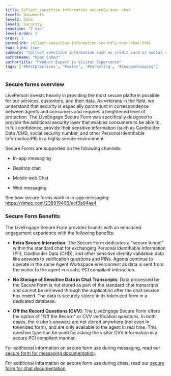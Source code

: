 ```yaml
---
title: Collect sensitive information securely over chat
level1: Documents
level2: Data
level3: Security
readtime: "2 min"
level-order: 1
order: 1
permalink: collect-sensitive-information-securely-over-chat.html
root-link: true
summary: "Collect sensitive information such as credit card or social security numbers securely over chat using LiveEngage secure form."
authorname: "Goor Cohen"
authortitle: "Product Expert in Visitor Experience"
tags: ['#bestpractices', '#sales', '#marketing', '#inappmessaging']
---
```


### Secure forms overview

LivePerson invests heavily in providing the most secure platform possible for our services, customers, and their data. As veterans in the field, we understand that security is especially paramount in correspondence between agents and consumers and requires a heightened level of protection. The LiveEngage Secure Form was specifically designed to provide the additional security layer that enables consumers to be able to, in full confidence, provide their sensitive information (such as Cardholder Data /CHD, social security number, and other Personal Identifiable Information/PII) in a highly secure environment.

Secure Forms are supported on the following channels:

* In-app messaging

* Desktop chat

* Mobile web Chat

* Web messaging

See how secure forms work in in-app messaging:
https://vimeo.com/238919406/ecf3a94aa4

### Secure Form Benefits

The LiveEngage Secure Form provides brands with an enhanced engagement experience with the following benefits:

* **Extra Secure Interaction**: The Secure Form dedicates a "secure tunnel" within the standard chat for exchanging Personal Identifiable Information (PII), Cardholder Data (CHD), and other sensitive identity validation data like answers to verification questions and PINs. Agents continue to operate in the same Agent Workspace environment as data is sent from the visitor to the agent in a safe, PCI compliant interaction.

* **No Storage of Sensitive Data in Chat Transcripts**: Data processed by the Secure Form is not stored as part of the standard chat transcripts and cannot be retrieved through the application after the chat session has ended. The data is securely stored in its tokenized form in a dedicated database.

* **Off the Record Questions (CVV)**: The LiveEngage Secure Form offers the option of "Off the Record" or CVV verification questions. In both cases, the visitor’s answers are not stored anywhere (not even in tokenized form), and are only available to the agent in real time. This question type can be used for asking the visitor CVV information in a secure PCI compliant manner.

For additional information on secure form use during messaging, read our [secure form for messaging documentation](https://s3-eu-west-1.amazonaws.com/ce-sr/CA/security/Secure+form+for+messaging.pdf).

For additional information on secure form use during chats, read our [secure form for chat documentation](https://s3-eu-west-1.amazonaws.com/ce-sr/CA/security/LiveEngage+Secure+Form+External.pdf).
